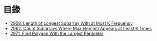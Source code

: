# 目錄

- [2958. Length of Longest Subarray With at Most K Frequency](./2958.%20Length%20of%20Longest%20Subarray%20With%20at%20Most%20K%20Frequency.md)
- [2962. Count Subarrays Where Max Element Appears at Least K Times](./2962.%20Count%20Subarrays%20Where%20Max%20Element%20Appears%20at%20Least%20K%20Times.md)
- [2971. Find Polygon With the Largest Perimeter](./2149.%20Rearrange%20Array%20Elements%20by%20Sign.md)
